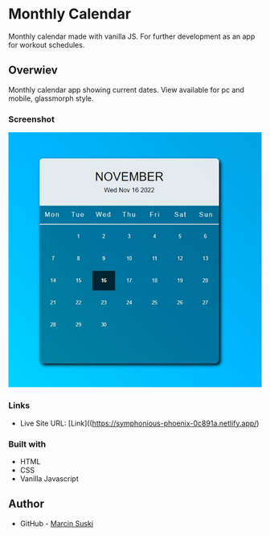# Monthly Calendar

Monthly calendar made with vanilla JS.
For further development as an app for workout schedules.

## Overwiev
Monthly calendar app showing current dates. View available for pc and mobile, glassmorph style.

### Screenshot

![](./src/preview.JPG)

### Links
- Live Site URL: [Link]((https://symphonious-phoenix-0c891a.netlify.app/)

### Built with
- HTML
- CSS
- Vanilla Javascript


## Author
- GitHub - [Marcin Suski](https://github.com/marcinsuski)
